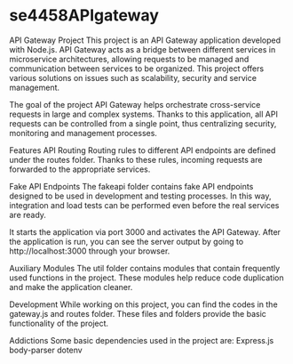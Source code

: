 # se4458APIgateway

API Gateway Project
This project is an API Gateway application developed with Node.js. API Gateway acts as a bridge between different services in microservice architectures, allowing requests to be managed and communication between services to be organized. This project offers various solutions on issues such as scalability, security and service management.

The goal of the project
API Gateway helps orchestrate cross-service requests in large and complex systems. Thanks to this application, all API requests can be controlled from a single point, thus centralizing security, monitoring and management processes.

Features
API Routing
Routing rules to different API endpoints are defined under the routes folder. Thanks to these rules, incoming requests are forwarded to the appropriate services.

Fake API Endpoints
The fakeapi folder contains fake API endpoints designed to be used in development and testing processes. In this way, integration and load tests can be performed even before the real services are ready.

It starts the application via port 3000 and activates the API Gateway. After the application is run, you can see the server output by going to http://localhost:3000 through your browser.

Auxiliary Modules
The util folder contains modules that contain frequently used functions in the project. These modules help reduce code duplication and make the application cleaner.


Development
While working on this project, you can find the codes in the gateway.js and routes folder. These files and folders provide the basic functionality of the project.

Addictions
Some basic dependencies used in the project are:
Express.js
body-parser
dotenv

